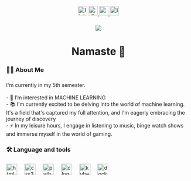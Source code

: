 

###

<div align="center">
  <a href="https://www.linkedin.com"><img src="https://img.shields.io/static/v1?message=LinkedIn&logo=linkedin&label=&color=0077B5&logoColor=white&labelColor=&style=for-the-badge" height="25" alt="linkedin logo"  /></a>
<a href="https://discord.com"><img src="https://img.shields.io/static/v1?message=hithere_23&logo=discord&label=&color=7289DA&logoColor=white&labelColor=&style=for-the-badge" height="25" alt="discord logo"  /> </a>
<a href="https://www.gmail.com"><img src="https://img.shields.io/static/v1?message=arpantiwari11110&logo=gmail&label=&color=D14836&logoColor=white&labelColor=&style=for-the-badge"  height="25" alt="gmail logo"  /> </a> 
  <a href ="https://www.instagram.com/arpan_t000/"><img src="https://img.shields.io/static/v1?message=arpan_t000&logo=instagram&label=&color=E4405F&logoColor=white&labelColor=&style=for-the-badge"  height="25" alt="instagram logo"  />
 </a>
</div>

###

<div align="center">
  <img src="https://visitor-badge.laobi.icu/badge?page_id=arpan-000.arpan-000&"  />
</div>

###

<h1 align="center">Namaste 🙏 </h1>

###

<h3 align="left">👩‍💻  About Me</h3>

###

<p align="left">I'm  currently  in my 5th semester. <br><br>- 🔭 I’m interested  in MACHINE LEARNING<br>- 📚 I'm currently excited to be delving into the world of machine learning. It's a field that's captured my full attention, and I'm eagerly embracing the journey of discovery<br>- ⚡ In my leisure hours, I engage in listening to music, binge watch shows and immerse myself in the world of gaming.</p>

###

<h3 align="left">🛠 Language and tools</h3>

###

<div align="left">
   <img src="https://cdn.jsdelivr.net/gh/devicons/devicon/icons/html5/html5-original.svg" height="30" alt="html5 logo"  />
  <img width="12" />
  <img src="https://cdn.jsdelivr.net/gh/devicons/devicon/icons/css3/css3-original.svg" height="30" alt="css3 logo"  />
  <img width="12" />
  <img src="https://cdn.jsdelivr.net/gh/devicons/devicon/icons/python/python-original.svg" height="30" alt="python logo"  />
  <img width="12" />
  <img src="https://cdn.jsdelivr.net/gh/devicons/devicon/icons/c/c-original.svg" height="30" alt="c logo"  /> 
  <img width="12" />
  <img src="https://cdn.jsdelivr.net/gh/devicons/devicon/icons/kubernetes/kubernetes-plain.svg" height="30" alt="kubernetes logo"  />
  <img width="12" />
  <img src="https://cdn.jsdelivr.net/gh/devicons/devicon/icons/docker/docker-plain-wordmark.svg" height="30" alt="docker logo"  />
</div>


###
